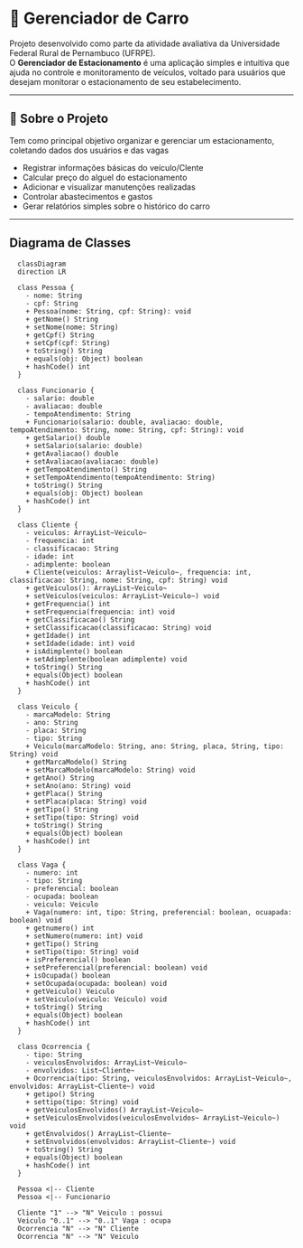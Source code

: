 # 🚗 Gerenciador de Carro

Projeto desenvolvido como parte da atividade avaliativa da Universidade Federal Rural de Pernambuco (UFRPE).  
O **Gerenciador de Estacionamento** é uma aplicação simples e intuitiva que ajuda no controle e monitoramento de veículos, voltado para usuários que desejam monitorar o estacionamento de seu estabelecimento.

---

## 📱 Sobre o Projeto

Tem como principal objetivo organizar e gerenciar um estacionamento, coletando dados dos usuários e das vagas

- Registrar informações básicas do veículo/Clente
- Calcular preço do alguel do estacionamento
- Adicionar e visualizar manutenções realizadas
- Controlar abastecimentos e gastos
- Gerar relatórios simples sobre o histórico do carro

---

## Diagrama de Classes

```mermaid
  classDiagram
  direction LR

  class Pessoa {
    - nome: String
    - cpf: String
    + Pessoa(nome: String, cpf: String): void
    + getNome() String
    + setNome(nome: String)
    + getCpf() String
    + setCpf(cpf: String)
    + toString() String
    + equals(obj: Object) boolean
    + hashCode() int
  }

  class Funcionario {
    - salario: double
    - avaliacao: double
    - tempoAtendimento: String
    + Funcionario(salario: double, avaliacao: double, tempoAtendimento: String, nome: String, cpf: String): void
    + getSalario() double
    + setSalario(salario: double)
    + getAvaliacao() double
    + setAvaliacao(avaliacao: double)
    + getTempoAtendimento() String
    + setTempoAtendimento(tempoAtendimento: String)
    + toString() String
    + equals(obj: Object) boolean
    + hashCode() int
  }

  class Cliente {
    - veiculos: ArrayList~Veiculo~
    - frequencia: int
    - classificacao: String
    - idade: int
    - adimplente: boolean
    + Cliente(veiculos: Arraylist~Veiculo~, frequencia: int, classificacao: String, nome: String, cpf: String) void
    + getVeiculos(): ArrayList~Veiculo~
    + setVeiculos(veiculos: ArrayList~Veiculo~) void
    + getFrequencia() int
    + setFrequencia(frequencia: int) void
    + getClassificacao() String
    + setClassificacao(classificacao: String) void
    + getIdade() int
    + setIdade(idade: int) void
    + isAdimplente() boolean
    + setAdimplente(boolean adimplente) void
    + toString() String
    + equals(Object) boolean
    + hashCode() int
  }

  class Veiculo {
    - marcaModelo: String
    - ano: String
    - placa: String
    - tipo: String
    + Veiculo(marcaModelo: String, ano: String, placa, String, tipo: String) void
    + getMarcaModelo() String
    + setMarcaModelo(marcaModelo: String) void
    + getAno() String
    + setAno(ano: String) void
    + getPlaca() String
    + setPlaca(placa: String) void
    + getTipo() String
    + setTipo(tipo: String) void
    + toString() String
    + equals(Object) boolean
    + hashCode() int
  }

  class Vaga {
    - numero: int
    - tipo: String
    - preferencial: boolean
    - ocupada: boolean
    - veiculo: Veiculo
    + Vaga(numero: int, tipo: String, preferencial: boolean, ocuapada: boolean) void
    + getnumero() int
    + setNumero(numero: int) void
    + getTipo() String
    + setTipo(tipo: String) void
    + isPreferencial() boolean
    + setPreferencial(preferencial: boolean) void
    + isOcupada() boolean
    + setOcupada(ocupada: boolean) void
    + getVeiculo() Veiculo
    + setVeiculo(veiculo: Veiculo) void
    + toString() String
    + equals(Object) boolean
    + hashCode() int
  }

  class Ocorrencia {
    - tipo: String
    - veiculosEnvolvidos: ArrayList~Veiculo~
    - envolvidos: List~Cliente~ 
    + Ocorrencia(tipo: String, veiculosEnvolvidos: ArrayList~Veiculo~, envolvidos: ArrayList~Cliente~) void
    + getipo() String
    + settipo(tipo: String) void
    + getVeiculosEnvolvidos() ArrayList~Veiculo~
    + setVeiculosEnvolvidos(veiculosEnvolvidos~ ArrayList~Veiculo~) void
    + getEnvolvidos() ArrayList~Cliente~
    + setEnvolvidos(envolvidos: ArrayList~Cliente~) void
    + toString() String
    + equals(Object) boolean
    + hashCode() int
  }

  Pessoa <|-- Cliente
  Pessoa <|-- Funcionario
  
  Cliente "1" --> "N" Veiculo : possui
  Veiculo "0..1" --> "0..1" Vaga : ocupa
  Ocorrencia "N" --> "N" Cliente 
  Ocorrencia "N" --> "N" Veiculo
```
